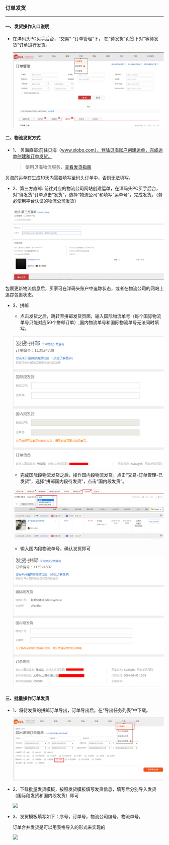 ### 订单发货

---

#### 一、发货操作入口说明

* 在洋码头PC买手后台，“交易”-“订单管理”下， 在“待发货”页签下对“等待发货”订单进行发货。

  ![](/order-management/images/DDFH1.png)


#### 二、物流发货方式

* 1、 贝海直邮:前往贝海（www.xlobo.com），登陆贝海账户创建运单，完成运单创建和订单发货。
  > 使用贝海物流服务，[查看发货指南](/logistics/xlobo-logistics/direct-logistic.md)

 贝海的运单在生成10天内需要填写至码头订单中，否则无法填写。  
  

* 2、第三方直邮: 前往对应的物流公司网站创建运单，在洋码头PC买手后台，对“待发货”订单点击“发货”，选择“物流公司”和填写“运单号”，完成发货。（务必使用平台认证的物流公司发货）

  ![](/order-management/images/DDFH2.png)

包裹更新物流信息后，买家可在洋码头账户中追踪状态，或者在物流公司的网站上追踪包裹状态。

* 3、拼邮

  * 点击发货之后，跳转至拼邮发货页面，输入国际物流单号（每个国际物流单号只能对应50个拼邮订单）,国内物流单号和国际物流单号无法同时填写。

  ![](/order-management/images/pinyou_2.jpg)

  * 完成国际段物流发货之后，操作国内段物流发货。点击“交易-订单管理-已发货”，选择“拼邮国内段待发货”，点击“国内段发货”。

  ![](/order-management/images/pinyou_3.jpg)

  * 输入国内段物流单号，确认发货即可

  ![](/order-management/images/pinyou_4.jpg)


#### 三、批量操作订单发货

* 1、将待发货的拼邮订单导出，订单导出后，在“导出任务列表”中下载。

  ![](/order-management/images/pinyou_5.jpg)

* 2、下载批量发货模板，按照发货模板填写发货信息，填写后分别导入发货（国际段发货和国内段发货）即可

  ![](http://sellerhub.ymatou.com/helpview/img/pinyou_6.jpg)

* 3、发货模板填写如下：序号，订单号，物流公司编号，物流单号。

  订单合并发货是可以用表格导入的形式来实现的

  ![](http://sellerhub.ymatou.com/helpview/img/pinyou_7.jpg)



